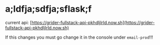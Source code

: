 # a;ldfja;sdfja;sflask;f

current api: [https://grider-fullstack-api-pkhdljlrld.now.sh](https://grider-fullstack-api-pkhdljlrld.now.sh)

If this changes you must go change it in the console under `email-prod`!!!

